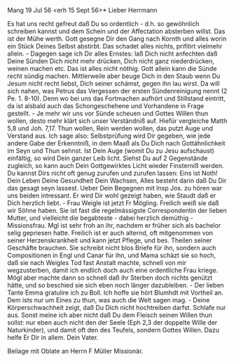  Mang 19 Jul 56
 <erh 15 Sept 56>*
Lieber Herrmann

Es hat uns recht gefreut daß Du so ordentlich - d.h. so gewöhnlich schreiben kannst und dem Schein und der Affectation absterben willst. Das ist der Mühe werth. Gott gesegne Dir den Gang nach Kornth und alles worin ein Stück Deines Selbst abstirbt. Das schadet alles nichts, prifitirt vielmehr allein. - Dagegen sage ich Dir alles Ernstes: laß Dich nicht anfechten daß Deine Sünden Dich nicht mehr drücken, Dich nicht ganz niederdrücken, weinen machen etc. Das ist alles nicht nöthig. Gott allein kann die Sünde recht sündig machen. Mittlerweile aber beuge Dich in den Staub wenn Du Jesum nicht recht liebst, Dich seiner schämst, gegen ihn lau wirst. Da will sich nahen, was Petrus das Vergessen der ersten Sündenreinigung nennt (2 Pe. 1. 8-10). Denn wo bei uns das Fortmachen aufhört und Stillstand eintritt, da ist alsbald auch das Schongeschehene und Vorhandene in Frage gestellt. - Je mehr wir uns vor Sünde scheuen und Gottes Willen thun wollen, desto mehr klärt sich unser Verständniß auf. Hiefür vergleiche Matth 5,8 und Joh. 7,17. Thun wollen, Rein werden wollen, das putzt Auge und Verstand aus. Ich sage also: Selbstprüfung wird Dir gegeben, wie jede andere Gabe der Erkenntniß, in dem Maaß als Du Dich nach Gottähnlichkeit im Seyn und Thun sehnst. Ist Dein Auge (womit Du zu Jesu aufschaust) einfältig, so wird Dein ganzer Leib licht. Siehst Du auf 2 Gegenstände zugleich, so kann auch Dein Gottgewirktes Licht wieder Finsterniß werden. Du kannst Dirs nicht oft genug zurufen und zurufen lassen: Eins ist Noth! Dein Leben Deine Gesundheit Dein Wachsen, Alles besteht darin daß Du Dir das gesagt seyn lassest. 
Ueber Dein Begegnen mit Insp Jos. zu hören war uns beiden intressant. Er wird Dir wohl gezeigt haben, wie Staudt daß er Dich herzlich liebt. - Frau Weigle ist jetzt Fr Mögling. Freilich weiß sie daß wir Söhne haben. Sie ist fast die regelmässigste Correspondentin der lieben Mutter, und vielleicht die begabteste - dabei herzlich demüthig - Missionsfrau. Mgl ist sehr froh an ihr, nachdem er früher sich als bachelor selig gepriesen hatte. Freilich ist er auch alternd, oft mitgenommen von seiner Herzenskrankheit und kann jetzt Pflege, und bes. Theilen seiner Geschäfte brauchen. Sie schreibt nicht blos Briefe für ihn, sondern auch Compositionen in Engl und Canar für ihn, und Mama schäzt sie so hoch, daß sie nach Weigles Tod fast Anstalt machte, schnell von mir wegzusterben, damit ich endlich doch auch eine ordentliche Frau kriege. Mögl aber machte dann so schnell daß ihr Sterben doch nichts genützt hätte, und so beschied sie sich eben noch länger dazubleiben. - Der lieben Tante Emma gratulire ich zu Boll. Ich hoffe sie hört Blumhdt mit Vortheil an. Dem ists nur um Eines zu thun, was auch die Welt sagen mag. - Deine Körperschwachheit zeigt, daß Du Dich nicht hochtreiben darfst. Schlafe nur aus. Sonst meine ich aber nicht daß Du dem Fleisch seinen Willen thun sollst: nur eben auch nicht den der Seele (Eph 2,3 der doppelte Wille der Naturkinder), und damit oft den des Teufels, sondern Gottes Willen. Dazu helfe Er Dir in allem.
 Dein Vater.

Beilage mit Oblate an Herrn F Müller Missionär.

